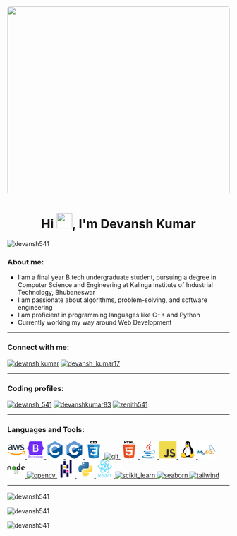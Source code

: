 <img src="https://media3.giphy.com/media/v1.Y2lkPTc5MGI3NjExNGt1cWlhZjAzb3VjbWpxc3h6eXRqazN5b2xzY3J2Z3lqM2VzNTU0eSZlcD12MV9pbnRlcm5hbF9naWZfYnlfaWQmY3Q9Zw/ZwZatUJdTcnVbBL3pg/giphy.gif" style="height:425px; width:100%; border-radius: 5px;">

<h1 align="center">Hi <img src="https://raw.githubusercontent.com/MartinHeinz/MartinHeinz/master/wave.gif" style="height: 35px; width: 35px;">, I'm Devansh Kumar</h1>

<p align="left"> <img src="https://komarev.com/ghpvc/?username=devansh541&label=Profile%20views&color=0e75b6&style=flat" alt="devansh541" /> </p>
<h3 align="left">About me:</h3>
<p> <ul>
  <li>I am a final year B.tech undergraduate student, pursuing a degree in Computer Science and Engineering at Kalinga Institute of Industrial Technology, Bhubaneswar</li>
  <li>I am passionate about algorithms, problem-solving, and software engineering</li>
  <li>I am proficient in programming languages like C++ and Python</li>
  <li>Currently working my way around Web Development</li>
</ul> </p>
<hr>
<h3 align="left">Connect with me:</h3>
<p align="left">
<a href="https://linkedin.com/in/devansh kumar" target="blank"><img align="center" src="https://raw.githubusercontent.com/rahuldkjain/github-profile-readme-generator/master/src/images/icons/Social/linked-in-alt.svg" alt="devansh kumar" height="30" width="40" /></a>
<a href="https://instagram.com/devansh_kumar17" target="blank"><img align="center" src="https://raw.githubusercontent.com/rahuldkjain/github-profile-readme-generator/master/src/images/icons/Social/instagram.svg" alt="devansh_kumar17" height="30" width="40" /></a>
</p>
<hr>
<h3 align="left">Coding profiles:</h3>
<p>
<a href="https://www.leetcode.com/devansh_541" target="blank"><img align="center" src="https://raw.githubusercontent.com/rahuldkjain/github-profile-readme-generator/master/src/images/icons/Social/leet-code.svg" alt="devansh_541" height="30" width="40" /></a>
<a href="https://auth.geeksforgeeks.org/user/devanshkumar83" target="blank"><img align="center" src="https://raw.githubusercontent.com/rahuldkjain/github-profile-readme-generator/master/src/images/icons/Social/geeks-for-geeks.svg" alt="devanshkumar83" height="30" width="40" /></a>
<a href="https://codeforces.com/profile/zenith541" target="blank"><img align="center" src="https://raw.githubusercontent.com/rahuldkjain/github-profile-readme-generator/master/src/images/icons/Social/codeforces.svg" alt="zenith541" height="30" width="40" /></a>
</p>
<hr>
<h3 align="left">Languages and Tools:</h3>
<p align="left"> <a href="https://aws.amazon.com" target="_blank" rel="noreferrer"> <img src="https://raw.githubusercontent.com/devicons/devicon/master/icons/amazonwebservices/amazonwebservices-original-wordmark.svg" alt="aws" width="40" height="40"/> </a> <a href="https://getbootstrap.com" target="_blank" rel="noreferrer"> <img src="https://raw.githubusercontent.com/devicons/devicon/master/icons/bootstrap/bootstrap-plain-wordmark.svg" alt="bootstrap" width="40" height="40"/> </a> <a href="https://www.cprogramming.com/" target="_blank" rel="noreferrer"> <img src="https://raw.githubusercontent.com/devicons/devicon/master/icons/c/c-original.svg" alt="c" width="40" height="40"/> </a> <a href="https://www.w3schools.com/cpp/" target="_blank" rel="noreferrer"> <img src="https://raw.githubusercontent.com/devicons/devicon/master/icons/cplusplus/cplusplus-original.svg" alt="cplusplus" width="40" height="40"/> </a> <a href="https://www.w3schools.com/css/" target="_blank" rel="noreferrer"> <img src="https://raw.githubusercontent.com/devicons/devicon/master/icons/css3/css3-original-wordmark.svg" alt="css3" width="40" height="40"/> </a> <a href="https://git-scm.com/" target="_blank" rel="noreferrer"> <img src="https://www.vectorlogo.zone/logos/git-scm/git-scm-icon.svg" alt="git" width="40" height="40"/> </a> <a href="https://www.w3.org/html/" target="_blank" rel="noreferrer"> <img src="https://raw.githubusercontent.com/devicons/devicon/master/icons/html5/html5-original-wordmark.svg" alt="html5" width="40" height="40"/> </a> <a href="https://www.java.com" target="_blank" rel="noreferrer"> <img src="https://raw.githubusercontent.com/devicons/devicon/master/icons/java/java-original.svg" alt="java" width="40" height="40"/> </a> <a href="https://developer.mozilla.org/en-US/docs/Web/JavaScript" target="_blank" rel="noreferrer"> <img src="https://raw.githubusercontent.com/devicons/devicon/master/icons/javascript/javascript-original.svg" alt="javascript" width="40" height="40"/> </a> <a href="https://www.linux.org/" target="_blank" rel="noreferrer"> <img src="https://raw.githubusercontent.com/devicons/devicon/master/icons/linux/linux-original.svg" alt="linux" width="40" height="40"/> </a> <a href="https://www.mysql.com/" target="_blank" rel="noreferrer"> <img src="https://raw.githubusercontent.com/devicons/devicon/master/icons/mysql/mysql-original-wordmark.svg" alt="mysql" width="40" height="40"/> </a> <a href="https://nodejs.org" target="_blank" rel="noreferrer"> <img src="https://raw.githubusercontent.com/devicons/devicon/master/icons/nodejs/nodejs-original-wordmark.svg" alt="nodejs" width="40" height="40"/> </a> <a href="https://opencv.org/" target="_blank" rel="noreferrer"> <img src="https://www.vectorlogo.zone/logos/opencv/opencv-icon.svg" alt="opencv" width="40" height="40"/> </a> <a href="https://pandas.pydata.org/" target="_blank" rel="noreferrer"> <img src="https://raw.githubusercontent.com/devicons/devicon/2ae2a900d2f041da66e950e4d48052658d850630/icons/pandas/pandas-original.svg" alt="pandas" width="40" height="40"/> </a> <a href="https://www.python.org" target="_blank" rel="noreferrer"> <img src="https://raw.githubusercontent.com/devicons/devicon/master/icons/python/python-original.svg" alt="python" width="40" height="40"/> </a> <a href="https://reactjs.org/" target="_blank" rel="noreferrer"> <img src="https://raw.githubusercontent.com/devicons/devicon/master/icons/react/react-original-wordmark.svg" alt="react" width="40" height="40"/> </a> <a href="https://scikit-learn.org/" target="_blank" rel="noreferrer"> <img src="https://upload.wikimedia.org/wikipedia/commons/0/05/Scikit_learn_logo_small.svg" alt="scikit_learn" width="40" height="40"/> </a> <a href="https://seaborn.pydata.org/" target="_blank" rel="noreferrer"> <img src="https://seaborn.pydata.org/_images/logo-mark-lightbg.svg" alt="seaborn" width="40" height="40"/> </a> <a href="https://tailwindcss.com/" target="_blank" rel="noreferrer"> <img src="https://www.vectorlogo.zone/logos/tailwindcss/tailwindcss-icon.svg" alt="tailwind" width="40" height="40"/> </a> </p>
<hr>
<p><img align="center" src="https://github-readme-stats.vercel.app/api/top-langs?username=devansh541&show_icons=true&theme=dark&locale=en&layout=compact" alt="devansh541"/></p>
<p><img align="center" src="https://github-readme-stats.vercel.app/api?username=devansh541&show_icons=true&theme=dark&locale=en" alt="devansh541" /></p>
<p><img align="center" src="https://github-readme-streak-stats.herokuapp.com/?user=devansh541&theme=dark" alt="devansh541" /></p>



